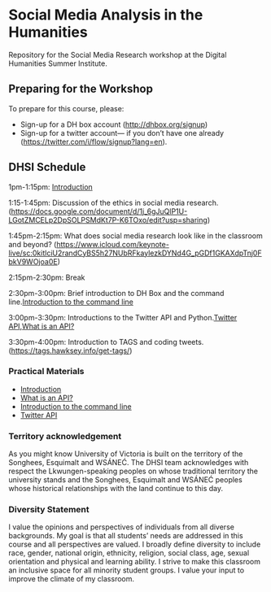 # Social Media Analysis in the Humanities

Repository for the Social Media Research workshop at the Digital Humanities Summer Institute.

## Preparing for the Workshop

To prepare for this course, please:

- Sign-up for a DH box account (http://dhbox.org/signup)
- Sign-up for a twitter account— if you don’t have one already (https://twitter.com/i/flow/signup?lang=en).

## DHSI Schedule

1pm-1:15pm: [Introduction](sections/introduction.md)

1:15-1:45pm: Discussion of the ethics in social media research.
(https://docs.google.com/document/d/1j_6gJuQlP1U-LGotZMCELp2DpSOLPSMdKt7P-K6TOxo/edit?usp=sharing)


1:45pm-2:15pm: What does social media research look like in the classroom and beyond?
(https://www.icloud.com/keynote-live/sc:0kitlciU2randCyBS5h27NUbRFkaylezkDYNd4G_pGDf1GKAXdpTnj0FbkV9WOjoa0E)

2:15pm-2:30pm: Break

2:30pm-3:00pm: Brief introduction to DH Box and the command line.[Introduction to the command line](command-line/README.md)

3:00pm-3:30pm: Introductions to the Twitter API and Python.[Twitter API](twitter-api/README.md),[What is an API?](sections/WhatIsAPI.md)

3:30pm-4:00pm: Introduction to TAGS and coding tweets.(https://tags.hawksey.info/get-tags/)


### Practical Materials

- [Introduction](sections/introduction.md)
- [What is an API?](sections/WhatIsAPI.md)
- [Introduction to the command line](command-line/README.md)
- [Twitter API](twitter-api/README.md)



### Territory acknowledgement
As you might know University of Victoria is built on the territory of the Songhees, Esquimalt and WSÁNEĆ. The DHSI team acknowledges with respect the Lkwungen-speaking peoples on whose traditional territory the university stands and the Songhees, Esquimalt and WSÁNEĆ peoples whose historical relationships with the land continue to this day.


 
### Diversity Statement 
 I value the opinions and perspectives of individuals from all diverse backgrounds. My goal is that all students’ needs are addressed in this course and all perspectives are valued. I broadly define diversity to include race, gender, national origin, ethnicity, religion, social class, age, sexual orientation and physical and learning ability. I strive to make this classroom an inclusive space for all minority student groups. I value your input to improve the climate of my classroom. 
